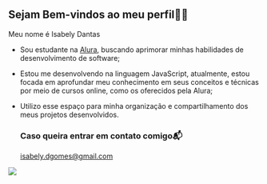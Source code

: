 ## Sejam Bem-vindos ao meu perfil🌻🖤

Meu nome é Isabely Dantas

- Sou estudante na [Alura](https://www.alura.com.br), buscando aprimorar minhas habilidades de desenvolvimento de software;
- Estou me desenvolvendo na linguagem JavaScript, atualmente, estou focada em aprofundar meu conhecimento em seus conceitos e técnicas por meio de cursos online, como os oferecidos pela Alura;
- Utilizo esse espaço para minha organização e compartilhamento dos meus projetos desenvolvidos.

  ### Caso queira entrar em contato comigo📬

  isabely.dgomes@gmail.com
  
![](https://media1.tenor.com/m/cLTPj_IflhkAAAAC/%D1%88%D0%B8%D0%B7%D0%B0.gif)


